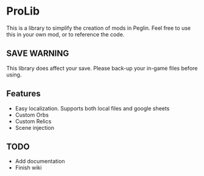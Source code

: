 # ProLib
This is a library to simplify the creation of mods in Peglin. Feel free to use this in your own mod, or to reference the code.

## SAVE WARNING
This library does affect your save. Please back-up your in-game files before using.

## Features
* Easy localization. Supports both local files and google sheets
* Custom Orbs
* Custom Relics
* Scene injection

## TODO
- Add documentation
- Finish wiki
